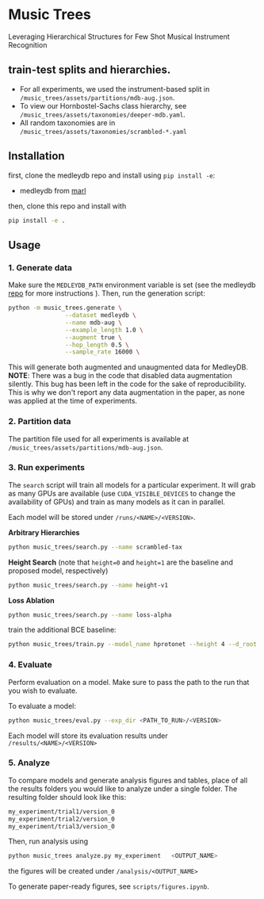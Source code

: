 # Music Trees

Leveraging Hierarchical Structures for Few Shot Musical Instrument Recognition

##  train-test splits and hierarchies. 

- For all experiments, we used the instrument-based split in `/music_trees/assets/partitions/mdb-aug.json`. 
- To view our Hornbostel-Sachs class hierarchy, see `/music_trees/assets/taxonomies/deeper-mdb.yaml`. 
- All random taxonomies are in `/music_trees/assets/taxonomies/scrambled-*.yaml` 


## Installation

first, clone the medleydb repo and install using `pip install -e`:
- medleydb from [marl](https://github.com/marl/medleydb)

then, clone this repo and install with
```bash 
pip install -e .
```

## Usage

### 1. Generate data

Make sure the `MEDLEYDB_PATH` environment variable is set (see the medleydb [repo](https://github.com/marl/medleydb) for more instructions ). Then, run the
generation script:

```bash
python -m music_trees.generate \
                --dataset medleydb \
                --name mdb-aug \
                --example_length 1.0 \
                --augment true \
                --hop_length 0.5 \
                --sample_rate 16000 \
```

This will generate both augmented and unaugmented data for MedleyDB. **NOTE**: There was a bug in the code that disabled data augmentation silently. This bug has been left in the code for the sake of reproducibility. This is why we don't report any data augmentation in the paper, as none was applied at the time of experiments.

### 2. Partition data

The partition file used for all experiments is available at `/music_trees/assets/partitions/mdb-aug.json`. 

### 3. Run experiments

The `search` script will train all models for a particular experiment. It will grab as many GPUs are available (use `CUDA_VISIBLE_DEVICES` to change the availability of GPUs) and train as many models as it can in parallel. 

Each model will be stored under `/runs/<NAME>/<VERSION>`.

**Arbitrary Hierarchies**
```bash
python music_trees/search.py --name scrambled-tax
```

**Height Search**
(note that `height=0` and `height=1` are the baseline and proposed model, respectively)
```bash
python music_trees/search.py --name height-v1
```

**Loss Ablation**
```bash
python music_trees/search.py --name loss-alpha
```

train the additional BCE baseline:
```bash
python music_trees/train.py --model_name hprotonet --height 4 --d_root 128 --loss_alpha 1 --name "flat (BCE)" --dataset mdb-aug --learning_rate 0.03 --loss_weight_fn cross-entropy
```

### 4. Evaluate

Perform evaluation on a model. Make sure to pass the path to the run that you wish to evaluate. 

To evaluate a model:
```bash
python music_trees/eval.py --exp_dir <PATH_TO_RUN>/<VERSION>
```

Each model will store its evaluation results under `/results/<NAME>/<VERSION>`

### 5. Analyze

To compare models and generate analysis figures and tables, place of all the results folders you would like to analyze under a single folder. The resulting folder should look like this:

```bash
my_experiment/trial1/version_0
my_experiment/trial2/version_0
my_experiment/trial3/version_0
```

Then, run analysis using 
```bash
python music_trees analyze.py my_experiment   <OUTPUT_NAME> 
```

the figures will be created under `/analysis/<OUTPUT_NAME>`


To generate paper-ready figures, see `scripts/figures.ipynb`. 